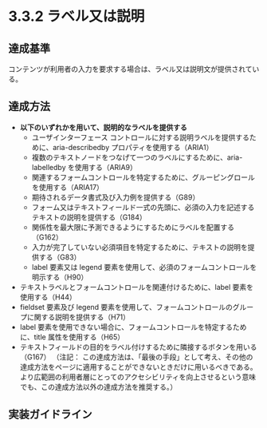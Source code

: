 # 3.3.2 ラベル又は説明

## 達成基準
コンテンツが利用者の入力を要求する場合は、ラベル又は説明文が提供されている。
## 達成方法
- **以下のいずれかを用いて、説明的なラベルを提供する**
    - ユーザインターフェース コントロールに対する説明ラベルを提供するために、aria-describedby プロパティを使用する（ARIA1）
    - 複数のテキストノードをつなげて一つのラベルにするために、aria-labelledby を使用する（ARIA9）
    - 関連するフォームコントロールを特定するために、グルーピングロールを使用する（ARIA17）
    - 期待されるデータ書式及び入力例を提供する（G89）
    - フォーム又はテキストフィールド一式の先頭に、必須の入力を記述するテキストの説明を提供する（G184）
    - 関係性を最大限に予測できるようにするためにラベルを配置する（G162）
    - 入力が完了していない必須項目を特定するために、テキストの説明を提供する（G83）
    - label 要素又は legend 要素を使用して、必須のフォームコントロールを明示する（H90）
- テキストラベルとフォームコントロールを関連付けるために、label 要素を使用する（H44）
- fieldset 要素及び legend 要素を使用して、フォームコントロールのグループに関する説明を提供する（H71）
- label 要素を使用できない場合に、フォームコントロールを特定するために、title 属性を使用する（H65）
- テキストフィールドの目的をラベル付けするために隣接するボタンを用いる（G167）
	（注記： この達成方法は、「最後の手段」として考え、その他の達成方法をページに適用することができないときだけに用いるべきである。より広範囲の利用者層にとってのアクセシビリティを向上させるという意味でも、この達成方法以外の達成方法を推奨する。）

## 実装ガイドライン